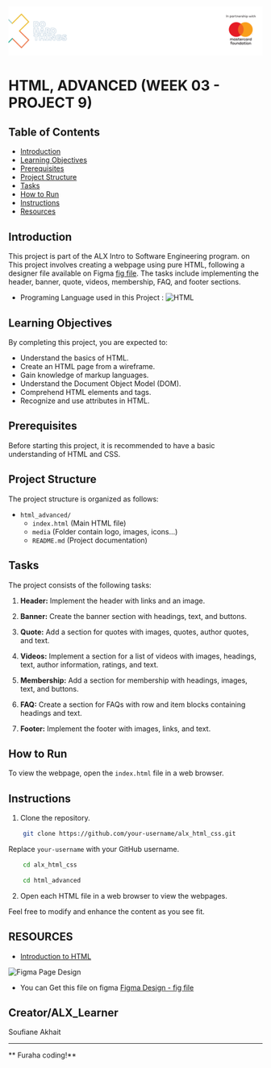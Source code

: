 <p align="center">
  <img src="html_advanced/media/banner_readme.png" alt="ALX Logo" hieght="200"/>
</p>

# HTML, ADVANCED (WEEK 03 - PROJECT 9)

## Table of Contents

- [Introduction](#introduction)
- [Learning Objectives](#learning-objectives)
- [Prerequisites](#prerequisites)
- [Project Structure](#project-structure)
- [Tasks](#tasks)
- [How to Run](#how-to-run)
- [Instructions](#Instructions)
- [Resources](#Resources)

## Introduction

This project is part of the ALX Intro to Software Engineering program. on This project involves creating a webpage using pure HTML, following a designer file available on Figma [fig file](https://intranet.alxswe.com/rltoken/LTAnuL7o_w6kq8u9hUicgg). The tasks include implementing the header, banner, quote, videos, membership, FAQ, and footer sections.

- Programing Language used in this Project : 
![HTML](https://img.shields.io/badge/HTML-5-orange)


## Learning Objectives

By completing this project, you are expected to:

- Understand the basics of HTML.
- Create an HTML page from a wireframe.
- Gain knowledge of markup languages.
- Understand the Document Object Model (DOM).
- Comprehend HTML elements and tags.
- Recognize and use attributes in HTML.

## Prerequisites

Before starting this project, it is recommended to have a basic understanding of HTML and CSS.

## Project Structure

The project structure is organized as follows:


- `html_advanced/`
    - `index.html` (Main HTML file)
    - `media` (Folder contain logo, images, icons...)
    - `README.md` (Project documentation)

## Tasks

The project consists of the following tasks:

1. **Header:** Implement the header with links and an image.

2. **Banner:** Create the banner section with headings, text, and buttons.

3. **Quote:** Add a section for quotes with images, quotes, author quotes, and text.

4. **Videos:** Implement a section for a list of videos with images, headings, text, author information, ratings, and text.

5. **Membership:** Add a section for membership with headings, images, text, and buttons.

6. **FAQ:** Create a section for FAQs with row and item blocks containing headings and text.

7. **Footer:** Implement the footer with images, links, and text.

## How to Run

To view the webpage, open the `index.html` file in a web browser.

## Instructions

1. Clone the repository.

```bash
    git clone https://github.com/your-username/alx_html_css.git
```

Replace `your-username` with your GitHub username.


```bash
    cd alx_html_css
```

```bash
    cd html_advanced
```

2. Open each HTML file in a web browser to view the webpages.

Feel free to modify and enhance the content as you see fit.

## RESOURCES

- [Introduction to HTML](https://developer.mozilla.org/en-US/docs/Learn/HTML/Introduction_to_HTML)

<img src="media/Figma-page_school.png" Alt="Figma Page Design" style="width:200px;text-align:center"/>

- You can Get this file on figma [Figma Design - fig file](https://intranet.alxswe.com/rltoken/LTAnuL7o_w6kq8u9hUicgg)


## Creator/ALX_Learner

Soufiane Akhait

---

** Furaha coding!**






